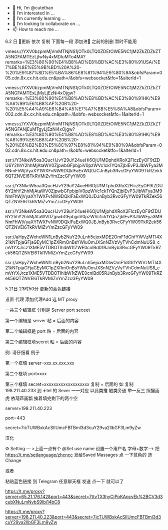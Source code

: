 - 👋 Hi, I’m @cutethan
- 👀 I’m interested in ...
- 🌱 I’m currently learning ...
- 💞️ I’m looking to collaborate on ...
- 📫 How to reach me ...

<!---
cutethan/cutethan is a ✨ special ✨ repository because its `README.md` (this file) appears on your GitHub profile.
You can click the Preview link to take a look at your changes.
--->

6.2 日 🚀更新
依次 复制 下面每一段 添加进🚀 之前的别删 暂时不能用

vmess://YXV0bzpmMjVmMTNjNS1jOTk0LTQ0ZDEtOWE5NC1jM2ZkZDZkZTA5NGFAMTEzLjIwNy4xMDIuMTo4MA?remarks=%E3%80%90%E4%B8%AD%E8%BD%AC%E3%80%91USA/%E7%BE%8E%E5%9B%BD%20A%20-%20%E9%87%8D%E5%BA%86%E8%81%94%E9%80%9A&obfsParam=005.cdn.8x.cx.hit.edu.cn&path=/&obfs=websocket&tfo=1&alterId=1

vmess://YXV0bzpmMjVmMTNjNS1jOTk0LTQ0ZDEtOWE5NC1jM2ZkZDZkZTA5NGFAMTExLjMyLjEzNi4xOjgw?remarks=%E3%80%90%E4%B8%AD%E8%BD%AC%E3%80%91HK/%E9%A6%99%E6%B8%AF%20B%20-%20%E5%A4%A9%E6%B4%A5%E7%A7%BB%E5%8A%A8&obfsParam=002.cdn.8x.cx.hit.edu.cn&path=/&obfs=websocket&tfo=1&alterId=1

vmess://YXV0bzpmMjVmMTNjNS1jOTk0LTQ0ZDEtOWE5NC1jM2ZkZDZkZTA5NGFANjEuMTgyLjEzNi4xOjgw?remarks=%E3%80%90%E4%B8%AD%E8%BD%AC%E3%80%91HK/%E9%A6%99%E6%B8%AF%20B%20-%20%E6%B2%B3%E5%8C%97%E8%81%94%E9%80%9A&obfsParam=002.cdn.8x.cx.hit.edu.cn&path=/&obfs=websocket&tfo=1&alterId=1


ssr://Y3NkeW5oa3QucHJvY29uY24ueHl6OjU1MDphdXRoX2FlczEyOF9tZDU6Y2hhY2hhMjAtaWV0ZjpwbGFpbjpiV0pzWVc1ck1YQnZjblEvP3JlbWFya3M9NmFhWjVyaXY1WXFvNW9DQklFaExWQ0JCJnByb3RvcGFyYW09TkRZek56QTZNVEl6TkRVMiZvYmZzcGFyYW09

ssr://Y3NkeW5oa3QucHJvY29uY24ueHl6OjU1MTphdXRoX2FlczEyOF9tZDU6Y2hhY2hhMjAtaWV0ZjpwbGFpbjpiV0pzWVc1ck1YQnZjblEvP3JlbWFya3M9NmFhWjVyaXY1WXFvNW9DQklFaExWQ0JDJnByb3RvcGFyYW09TkRZek56QTZNVEl6TkRVMiZvYmZzcGFyYW09

ssr://Y3NkeW5oa3QucHJvY29uY24ueHl6OjU1MjphdXRoX2FlczEyOF9tZDU6Y2hhY2hhMjAtaWV0ZjpwbGFpbjpiV0pzWVc1ck1YQnZjblEvP3JlbWFya3M9NmFhWjVyaXY1WXFvNW9DQklFaExWQ0JEJnByb3RvcGFyYW09TkRZek56QTZNVEl6TkRVMiZvYmZzcGFyYW09

ssr://aHpyZWxheWN1LnByb2NuY29uLnh5ejoxMDE2OmF1dGhfYWVzMTI4X21kNTpjaGFjaGEyMC1pZXRmOnBsYWluOmJXSnNZVzVyTVhCdmNuUS8_cmVtYXJrcz1XME5VTDBOTlhlbW1tZWE0cnlBd01RJnByb3RvcGFyYW09TkRZek56QTZNVEl6TkRVMiZvYmZzcGFyYW09

ssr://aHpyZWxheWN1LnByb2NuY29uLnh5ejoxMDIwOmF1dGhfYWVzMTI4X21kNTpjaGFjaGEyMC1pZXRmOnBsYWluOmJXSnNZVzVyTVhCdmNuUS8_cmVtYXJrcz1XME5VTDBOTlhlbW1tZWE0cnlBd05RJnByb3RvcGFyYW09TkRZek56QTZNVEl6TkRVMiZvYmZzcGFyYW09


5.21日 23时50分 更新的蓝色链接

设置 代理 添加代理Add 选 MT proxy

一共三个编辑框 分别是 Server port seceet

第一个编辑是 server 粘 = 后面的内容

第二个编辑框是 port 粘 = 后面的内容

第三个编辑框填secret 粘 = 后面的内容

例:
请仔细看 例子

第一个框填 server=xxx.xx.xxx.xxx

第二个框填 port=xxx

第三个框填 secret=xxxxxxxxxxxxxxxxxxx
复制 = 后面的 如 复制 198.211.40.233 到 ✈️tel 的 Sever 一一对应 以此类推 触类旁通 举一反三 照猫画虎 依葫芦画瓢 挨着填完剩下的两个空

server=198.211.40.223

port=443

secret=7icTUWBxkAcSIIUmcFBTBml3d3cuY29va2llbGF3Lm9yZw

汉化

⚙️ Setting — >上面一点有个 @Set use name 设置一个用户名 字母+数字—> 把 https://t.me/setlanguage/zhcncc    发给Saved Massages 点 一下蓝色的 选 Change


或者

粘贴蓝色链接 到 Telegram 任意聊天框 发送 点一下 就可以了

https://t.me/proxy?server=65.21.176.142&port=443&secret=7ttvTX3hyCjPpKAqcvEk%2BCV3d3cubXNuLmNvbS9lbi14bC8

https://t.me/proxy?server=198.211.40.223&port=443&secret=7icTUWBxkAcSIIUmcFBTBml3d3cuY29va2llbGF3Lm9yZw
